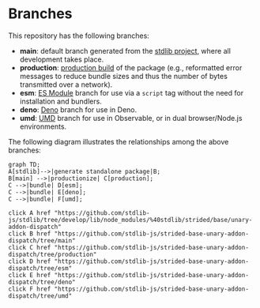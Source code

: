 <!--

@license Apache-2.0

Copyright (c) 2022 The Stdlib Authors.

Licensed under the Apache License, Version 2.0 (the "License");
you may not use this file except in compliance with the License.
You may obtain a copy of the License at

    http://www.apache.org/licenses/LICENSE-2.0

Unless required by applicable law or agreed to in writing, software
distributed under the License is distributed on an "AS IS" BASIS,
WITHOUT WARRANTIES OR CONDITIONS OF ANY KIND, either express or implied.
See the License for the specific language governing permissions and
limitations under the License.

-->

# Branches

This repository has the following branches:

-   **main**: default branch generated from the [stdlib project][stdlib-url], where all development takes place.
-   **production**: [production build][production-url] of the package (e.g., reformatted error messages to reduce bundle sizes and thus the number of bytes transmitted over a network).
-   **esm**: [ES Module][esm-url] branch for use via a `script` tag without the need for installation and bundlers.
-   **deno**: [Deno][deno-url] branch for use in Deno.
-   **umd**: [UMD][umd-url] branch for use in Observable, or in dual browser/Node.js environments.

The following diagram illustrates the relationships among the above branches:

```mermaid
graph TD;
A[stdlib]-->|generate standalone package|B;
B[main] -->|productionize| C[production];
C -->|bundle| D[esm];
C -->|bundle| E[deno];
C -->|bundle| F[umd];

click A href "https://github.com/stdlib-js/stdlib/tree/develop/lib/node_modules/%40stdlib/strided/base/unary-addon-dispatch"
click B href "https://github.com/stdlib-js/strided-base-unary-addon-dispatch/tree/main"
click C href "https://github.com/stdlib-js/strided-base-unary-addon-dispatch/tree/production"
click D href "https://github.com/stdlib-js/strided-base-unary-addon-dispatch/tree/esm"
click E href "https://github.com/stdlib-js/strided-base-unary-addon-dispatch/tree/deno"
click F href "https://github.com/stdlib-js/strided-base-unary-addon-dispatch/tree/umd"
```

[stdlib-url]: https://github.com/stdlib-js/stdlib/tree/develop/lib/node_modules/%40stdlib/strided/base/unary-addon-dispatch
[production-url]: https://github.com/stdlib-js/strided-base-unary-addon-dispatch/tree/production
[deno-url]: https://github.com/stdlib-js/strided-base-unary-addon-dispatch/tree/deno
[umd-url]: https://github.com/stdlib-js/strided-base-unary-addon-dispatch/tree/umd
[esm-url]: https://github.com/stdlib-js/strided-base-unary-addon-dispatch/tree/esm